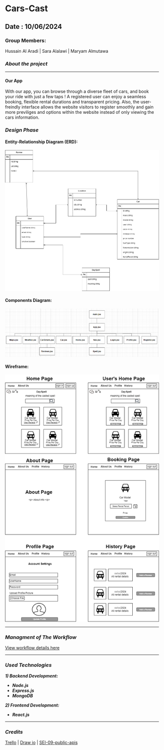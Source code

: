 # Cars-Cast

## Date : 10/06/2024

### Group Members:

Hussain Al Aradi | Sara Alalawi | Maryam Almutawa

### **_About the project_**

---

#### Our App

With our app, you can browse through a diverse fleet of cars, and book your ride with just a few taps !
A registered user can enjoy a seamless booking, flexible rental durations and transparent pricing. Also, the user-freindly interface allows the website visitors to register smoothly and gain more previliges and options within the website instead of only viewing the cars information.

### **_Design Phase_**

#### Entity-Relationship Diagram (ERD):

![ERD](./images/CarCast.drawio.png)

#### Components Diagram:

![COMPONENTS-DIAGRAM](./images/componentsdiagram.png)

#### Wireframe:

![WireFrame](./images/wireframe.png)

---

### **_Managment of The Workflow_**

[View workflow details here](https://trello.com/b/WEyWLKfp/cast-cars-project)

---

### **_Used Technologies_**

**_1) Backend Development:_**

- **_Node.js_**
- **_Express.js_**
- **_MongoDB_**

**_2) Frontend Development:_**

- **_React.js_**

---

### **_Credits_**

[Trello](https://trello.com/) |
[Draw io](https://app.diagrams.net/) | [SEI-09-public-apis](https://github.com/SEI-09-Bahrain/public-apis)
